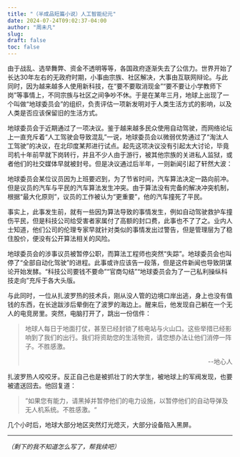 ```yaml
---
title: "（半成品短篇小说）人工智能纪元"
date: 2024-07-24T09:02:37-04:00
author: "周未凡"
slug:
draft: false
toc: false
---
```

<p>由于战乱、选举舞弊、资金不透明等等，各国政府逐渐失去了公信力。世界开始了长达30年左右的无政府时期，小事由宗族、社区解决，大事由互联网辩论。与此同时，因为越来越多人使用新科技，在“要不要取消现金”“要不要让小学教师下岗”等事情上，不同宗族与社区之间争吵不休。于是在某年三月，地球上出现了一个叫做“地球委员会”的组织，负责评估一项新发明对于人类生活方式的影响，以及人类是否应该保留旧的生活方式。</p>

<p>地球委员会于近期通过了一项决议。鉴于越来越多民众使用自动驾驶，而网络论坛上一直充斥着“人工驾驶会导致混乱”一说，地球委员会以微弱优势通过了“淘汰人工驾驶”的决议，在北印度某邦进行试点。起先这项决议没有引起太大讨论，毕竟司机十年前早就下岗转行，并且不少人由于游行，被其他宗族的关进私人监狱，或者他们的社交媒体早就被封号。但是决议通过后半年，一则新闻引起了轩然大波：</p>

<p>地球委员会某位议员因为上班要迟到，为了节省时间，汽车算法决定一路向前冲。但是议员的汽车与平民的汽车算法发生冲突。由于算法没有完备的解决冲突机制，根据“最大化原则”，议员的工作被认为“更重要”，他的汽车撞死了平民。</p>

<p>事实上，此事发生前，就有一些因为算法导致的事情发生，例如自动驾驶救护车撞伤平民，但是科技公司给受害者家属付了高额的封口费，此事也不了了之。业内人士知道，他们公司的伦理专家早就针对类似的事情发出过警告，但是管理层为了稳住股价，便没有公开算法相关的风险。</p>

<p>地球委员会的涉事议员被暂停公职，而算法工程师也突然“失踪”。地球委员会也叫停了“全部自动化驾驶”的进程。此事或许应该告一段落，但是这件新闻也导致阴谋论开始发酵。“科技公司要钱不要命”“官商勾结”“地球委员会为了一己私利操纵科技走向”充斥于各大头版。</p>
 
<p>与此同时，一位从扎波罗热的技术兵，刚从没人管的边境口岸出逃，身上也没有值钱的东西，在长途跋涉后晕倒在了波罗的海边上。醒来后，他发现自己躺在一个无人的电竞房里。突然，电脑打开了，跳出一份信件：</p>

<p><blockquote>地球人每日于地面打仗，甚至已经封锁了核电站与火山口。这些举措已经影响到了我们的出行。我们将资助您的生活物资，请您想办法让他们消停一阵子。不胜感激。
<p style="text-align:right;">--地心人</p>
</blockquote></p>

<p>扎波罗热人咬咬牙。反正自己也是被抓壮丁的大学生，被地球上的军阀发现，也要被遣送回去。他回复道：</p>

<p><blockquote>”如果您有能力，请黑掉并暂停他们的电力设施，以暂停他们的自动导弹及无人机系统。不胜感激。“</blockquote><p>

<p>几个小时后，地球大部分地区突然灯光熄灭，大部分设备陷入黑屏。</p>

---------

<em>（剩下的我不知道怎么写了，帮我续吧）</em>